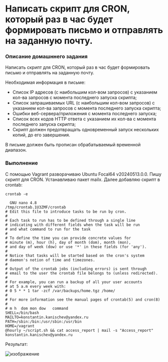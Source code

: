 # ****Написать скрипт для CRON, который раз в час будет формировать письмо и отправлять на заданную почту.**** #

### Описание домашннего задания ###

Написать скрипт для CRON, который раз в час будет формировать письмо и отправлять на заданную почту.

Необходимая информация в письме:

* Список IP адресов (с наибольшим кол-вом запросов) с указанием кол-ва запросов c момента последнего запуска скрипта;
* Список запрашиваемых URL (с наибольшим кол-вом запросов) с указанием кол-ва запросов c момента последнего запуска скрипта;
* Ошибки веб-сервера/приложения c момента последнего запуска;
* Список всех кодов HTTP ответа с указанием их кол-ва с момента последнего запуска скрипта;
* Скрипт должен предотвращать одновременный запуск нескольких копий, до его завершения.

В письме должен быть прописан обрабатываемый временной диапазон.

### Выполнение ###

С помощью Vagrant разворачиваю Ubuntu Focal64 v20240513.0.0. Пишу скрипт для CRON.
Устанавливаю пакет mailx.
Далее добавляю скрипт в crontab:

```
crontab -e
```

```
  GNU nano 4.8                                                                      /tmp/crontab.1U3ZMF/crontab                                                                                
# Edit this file to introduce tasks to be run by cron.
# 
# Each task to run has to be defined through a single line
# indicating with different fields when the task will be run
# and what command to run for the task
# 
# To define the time you can provide concrete values for
# minute (m), hour (h), day of month (dom), month (mon),
# and day of week (dow) or use '*' in these fields (for 'any').
# 
# Notice that tasks will be started based on the cron's system
# daemon's notion of time and timezones.
# 
# Output of the crontab jobs (including errors) is sent through
# email to the user the crontab file belongs to (unless redirected).
# 
# For example, you can run a backup of all your user accounts
# at 5 a.m every week with:
# 0 5 * * 1 tar -zcf /var/backups/home.tgz /home/
# 
# For more information see the manual pages of crontab(5) and cron(8)
# 
# m h  dom mon dow   command
SHELL=/bin/bash
MAILTO=konstantin.kanischev@yandex.ru
PATH=/sbin:/bin:/usr/sbin:/usr/bin
HOME=/vagrant
@hourly ~/script.sh && cat access_report | mail -s "Access_report" konstantin.kanischev@yandex.ru
```

Результат:

![изображение](https://github.com/ConstantaNF/bash/assets/162187256/acd00868-3dcf-4bfc-935a-458f8e6ba04d)


